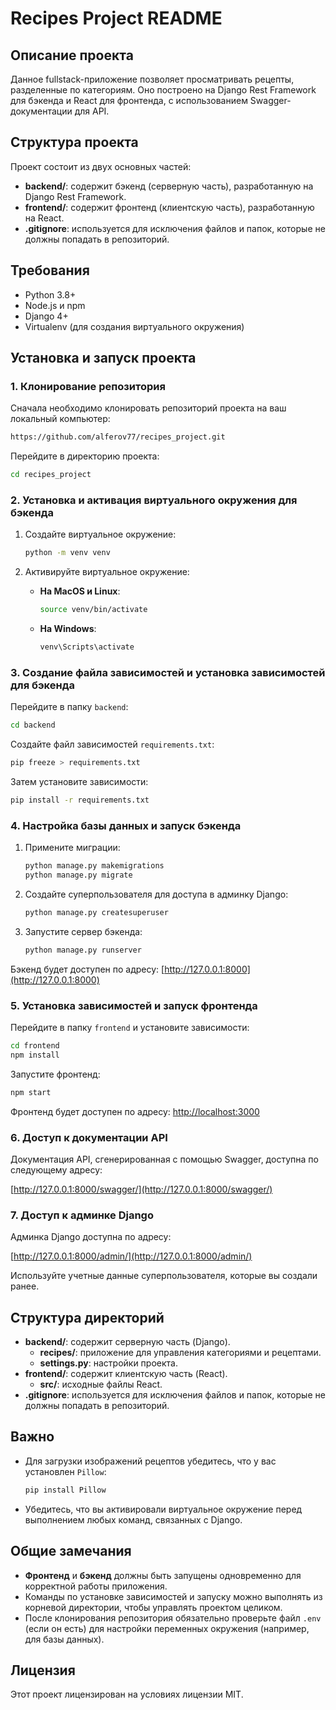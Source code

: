 # Recipes Project README

## Описание проекта

Данное fullstack-приложение позволяет просматривать рецепты, разделенные по категориям. Оно построено на Django Rest Framework для бэкенда и React для фронтенда, с использованием Swagger-документации для API.

## Структура проекта

Проект состоит из двух основных частей:

- **backend/**: содержит бэкенд (серверную часть), разработанную на Django Rest Framework.
- **frontend/**: содержит фронтенд (клиентскую часть), разработанную на React.
- **.gitignore**: используется для исключения файлов и папок, которые не должны попадать в репозиторий.

## Требования

- Python 3.8+
- Node.js и npm
- Django 4+
- Virtualenv (для создания виртуального окружения)

## Установка и запуск проекта

### 1. Клонирование репозитория

Сначала необходимо клонировать репозиторий проекта на ваш локальный компьютер:

```bash
https://github.com/alferov77/recipes_project.git
```

Перейдите в директорию проекта:

```bash
cd recipes_project
```

### 2. Установка и активация виртуального окружения для бэкенда

1. Создайте виртуальное окружение:

   ```bash
   python -m venv venv
   ```

2. Активируйте виртуальное окружение:

    - **На MacOS и Linux**:

      ```bash
      source venv/bin/activate
      ```

    - **На Windows**:

      ```bash
      venv\Scripts\activate
      ```

### 3. Создание файла зависимостей и установка зависимостей для бэкенда

Перейдите в папку `backend`:

```bash
cd backend
```

Создайте файл зависимостей `requirements.txt`:

```bash
pip freeze > requirements.txt
```

Затем установите зависимости:

```bash
pip install -r requirements.txt
```

### 4. Настройка базы данных и запуск бэкенда

1. Примените миграции:

   ```bash
   python manage.py makemigrations
   python manage.py migrate
   ```

2. Создайте суперпользователя для доступа в админку Django:

   ```bash
   python manage.py createsuperuser
   ```

3. Запустите сервер бэкенда:

   ```bash
   python manage.py runserver
   ```

Бэкенд будет доступен по адресу: [http://127.0.0.1:8000](http://127.0.0.1:8000)

### 5. Установка зависимостей и запуск фронтенда

Перейдите в папку `frontend` и установите зависимости:

```bash
cd frontend
npm install
```

Запустите фронтенд:

```bash
npm start
```

Фронтенд будет доступен по адресу: [http://localhost:3000](http://localhost:3000)

### 6. Доступ к документации API

Документация API, сгенерированная с помощью Swagger, доступна по следующему адресу:

[http://127.0.0.1:8000/swagger/](http://127.0.0.1:8000/swagger/)

### 7. Доступ к админке Django

Админка Django доступна по адресу:

[http://127.0.0.1:8000/admin/](http://127.0.0.1:8000/admin/)

Используйте учетные данные суперпользователя, которые вы создали ранее.

## Структура директорий

- **backend/**: содержит серверную часть (Django).
    - **recipes/**: приложение для управления категориями и рецептами.
    - **settings.py**: настройки проекта.
- **frontend/**: содержит клиентскую часть (React).
    - **src/**: исходные файлы React.
- **.gitignore**: используется для исключения файлов и папок, которые не должны попадать в репозиторий.

## Важно

- Для загрузки изображений рецептов убедитесь, что у вас установлен `Pillow`:

  ```bash
  pip install Pillow
  ```

- Убедитесь, что вы активировали виртуальное окружение перед выполнением любых команд, связанных с Django.

## Общие замечания

- **Фронтенд** и **бэкенд** должны быть запущены одновременно для корректной работы приложения.
- Команды по установке зависимостей и запуску можно выполнять из корневой директории, чтобы управлять проектом целиком.
- После клонирования репозитория обязательно проверьте файл `.env` (если он есть) для настройки переменных окружения (например, для базы данных).

## Лицензия

Этот проект лицензирован на условиях лицензии MIT.

